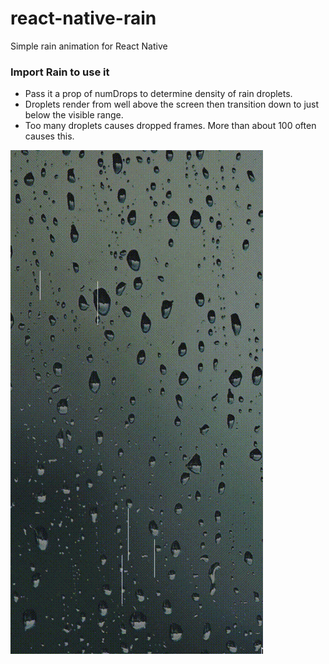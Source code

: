 # react-native-rain
Simple rain animation for React Native

### Import Rain to use it
- Pass it a prop of numDrops to determine density of rain droplets.
- Droplets render from well above the screen then transition down to just below the visible range.
- Too many droplets causes dropped frames. More than about 100 often causes this.

![example-gif](./example/example.gif)
